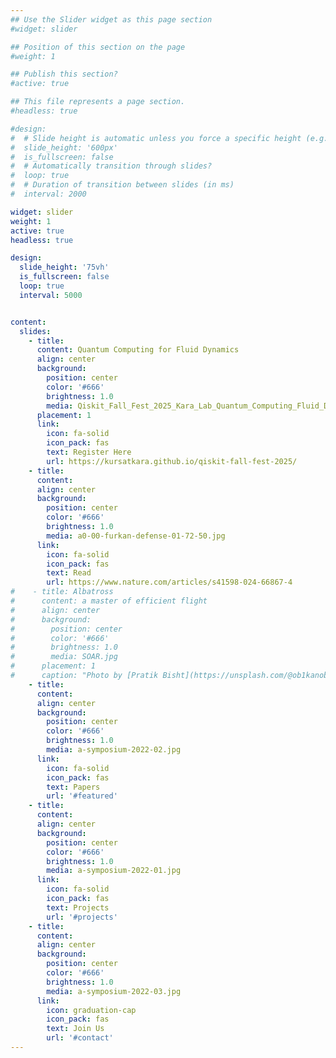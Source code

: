 ```yaml
---
## Use the Slider widget as this page section
#widget: slider

## Position of this section on the page
#weight: 1  

## Publish this section?
#active: true  

## This file represents a page section.
#headless: true  

#design:
#  # Slide height is automatic unless you force a specific height (e.g. '400px')
#  slide_height: '600px'
#  is_fullscreen: false
#  # Automatically transition through slides?
#  loop: true
#  # Duration of transition between slides (in ms)
#  interval: 2000

widget: slider
weight: 1
active: true
headless: true

design:
  slide_height: '75vh'
  is_fullscreen: false
  loop: true
  interval: 5000


content:
  slides:
    - title:  
      content: Quantum Computing for Fluid Dynamics
      align: center
      background:
        position: center
        color: '#666'
        brightness: 1.0
        media: Qiskit_Fall_Fest_2025_Kara_Lab_Quantum_Computing_Fluid_Dynamics_4.jpg
      placement: 1
      link:
        icon: fa-solid
        icon_pack: fas
        text: Register Here
        url: https://kursatkara.github.io/qiskit-fall-fest-2025/
    - title: 
      content: 
      align: center
      background:
        position: center
        color: '#666'
        brightness: 1.0
        media: a0-00-furkan-defense-01-72-50.jpg
      link:
        icon: fa-solid
        icon_pack: fas
        text: Read
        url: https://www.nature.com/articles/s41598-024-66867-4
#    - title: Albatross 
#      content: a master of efficient flight
#      align: center
#      background:
#        position: center
#        color: '#666'
#        brightness: 1.0
#        media: SOAR.jpg
#      placement: 1
#      caption: "Photo by [Pratik Bisht](https://unsplash.com/@ob1kanob)"
    - title: 
      content: 
      align: center
      background:
        position: center
        color: '#666'
        brightness: 1.0
        media: a-symposium-2022-02.jpg
      link:
        icon: fa-solid
        icon_pack: fas
        text: Papers
        url: '#featured'
    - title: 
      content: 
      align: center
      background:
        position: center
        color: '#666'
        brightness: 1.0
        media: a-symposium-2022-01.jpg
      link:
        icon: fa-solid
        icon_pack: fas
        text: Projects
        url: '#projects'
    - title: 
      content: 
      align: center
      background:
        position: center
        color: '#666'
        brightness: 1.0
        media: a-symposium-2022-03.jpg
      link:
        icon: graduation-cap
        icon_pack: fas
        text: Join Us
        url: '#contact'
---
```

